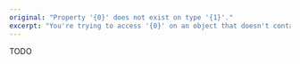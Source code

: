 ```yaml
---
original: "Property '{0}' does not exist on type '{1}'."
excerpt: "You're trying to access '{0}' on an object that doesn't contain it."
---
```


TODO
